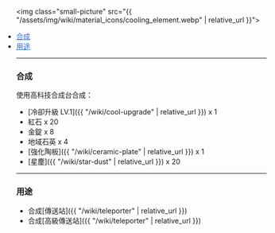 <img class="small-picture" src="{{ "/assets/img/wiki/material_icons/cooling_element.webp" | relative_url }}">

<div class="article-content">
<ul style="padding:0px;margin:0px">
    <li><a href="#合成" style="color:#2a6cd6;">合成</a></li>
    <li><a href="#用途" style="color:#2a6cd6;">用途</a></li>
</ul>
</div>

---

<a name="合成"></a>

### 合成

使用高科技合成台合成：

- [冷卻升級 LV.1]({{ "/wiki/cool-upgrade" | relative_url }}) x 1  
- 紅石 x 20  
- 金錠 x 8  
- 地域石英 x 4  
- [強化陶板]({{ "/wiki/ceramic-plate" | relative_url }}) x 1  
- [星塵]({{ "/wiki/star-dust" | relative_url }}) x 20

---

<a name="用途"></a>

### 用途

* 合成[傳送站]({{ "/wiki/teleporter" | relative_url }})  
* 合成[高級傳送站]({{ "/wiki/teleporter" | relative_url }})
